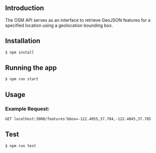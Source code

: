 ## Introduction

The OSM API serves as an interface to retrieve GeoJSON features for a specified location using a geolocation bounding box.

## Installation

```bash
$ npm install
```

## Running the app

```bash
$ npm run start
```

## Usage
### Example Request:
```bash
GET localhost:3000/features?bbox=-122.4055,37.784,-122.4045,37.785
```

## Test

```bash
$ npm run test
```
